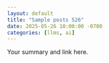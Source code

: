 ```yaml
---
layout: default
title: "Sample posts 526"
date: 2025-05-26 10:00:00 -0700
categories: [llms, ai]
---
```


Your summary and link here.
